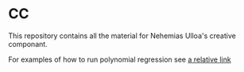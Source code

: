 # CC

This repository contains all the material for Nehemias Ulloa's creative componant.

For examples of how to run polynomial regression see [a relative link](Examples.md)